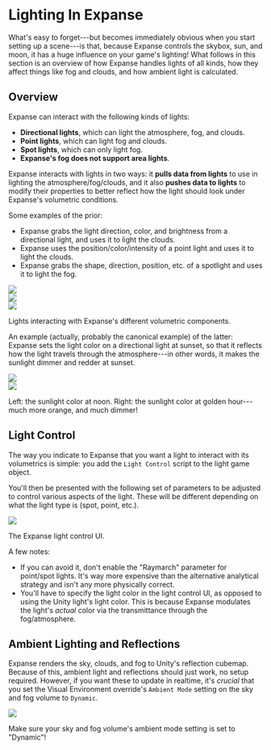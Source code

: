 # Lighting In Expanse

What's easy to forget---but becomes immediately obvious when you start setting up a scene---is that, because Expanse controls the skybox, sun, and moon, it has a huge influence on your game's lighting! What follows in this section is an overview of how Expanse handles lights of all kinds, how they affect things like fog and clouds, and how ambient light is calculated.

## Overview

Expanse can interact with the following kinds of lights:

* **Directional lights**, which can light the atmosphere, fog, and clouds.
* **Point lights**, which can light fog and clouds.
* **Spot lights**, which can only light fog.
* **Expanse's fog does not support area lights**.

Expanse interacts with lights in two ways: it **pulls data from lights** to use in lighting the atmosphere/fog/clouds, and it also **pushes data to lights** to modify their properties to better reflect how the light should look under Expanse's volumetric conditions.

Some examples of the prior: 
* Expanse grabs the light direction, color, and brightness from a directional light, and uses it to light the clouds.
* Expanse uses the position/color/intensity of a point light and uses it to light the clouds.
* Expanse grabs the shape, direction, position, etc. of a spotlight and uses it to light the fog.

<div class="img-block">
    <div class="img-row">
        <div class="img-col"><img src="img/procedural_cloud_volume/ms_0.75.jpg"/></div>
        <div class="img-col"><img src="img/lighting/fog-lights.jpg"/></div>
        <div class="img-col"><img src="img/lighting/cloud-point-lights.jpg"/></div>
    </div>
    <p>Lights interacting with Expanse's different volumetric components.</p>
</div>

An example (actually, probably the canonical example) of the latter: Expanse sets the light color on a directional light at sunset, so that it reflects how the light travels through the atmosphere---in other words, it makes the sunlight dimmer and redder at sunset.

<div class="img-block">
    <div class="img-row">
        <div class="img-col"><img src="img/lighting/noon.jpg"/></div>
        <div class="img-col"><img src="img/lighting/sunset.jpg"/></div>
    </div>
    <p>Left: the sunlight color at noon. Right: the sunlight color at golden hour---much more orange, and much dimmer!</p>
</div>


## Light Control

The way you indicate to Expanse that you want a light to interact with its volumetrics is simple: you add the `Light Control` script to the light game object.

You'll then be presented with the following set of parameters to be adjusted to control various aspects of the light. These will be different depending on what the light type is (spot, point, etc.).

<div class="img-block">
    <div class="img-row">
        <div class="img-col"><img src="img/lighting/ui.jpg"/></div>
    </div>
    <p>The Expanse light control UI.</p>
</div>

A few notes:
* If you can avoid it, don't enable the "Raymarch" parameter for point/spot lights. It's way more expensive than the alternative analytical strategy and isn't any more physically correct.
* You'll have to specify the light color in the light control UI, as opposed to using the Unity light's light color. This is because Expanse modulates the light's _actual_ color via the transmittance through the fog/atmosphere.

## Ambient Lighting and Reflections

Expanse renders the sky, clouds, and fog to Unity's reflection cubemap. Because of this, ambient light and reflections should just work, no setup required. However, if you want these to update in realtime, it's _crucial_ that you set the Visual Environment override's `Ambient Mode` setting on the sky and fog volume to `Dynamic`.

<div class="img-block">
    <div class="img-row">
        <div class="img-col"><img src="img/lighting/dynamic.jpg"/></div>
    </div>
    <p>Make sure your sky and fog volume's ambient mode setting is set to "Dynamic"!</p>
</div>